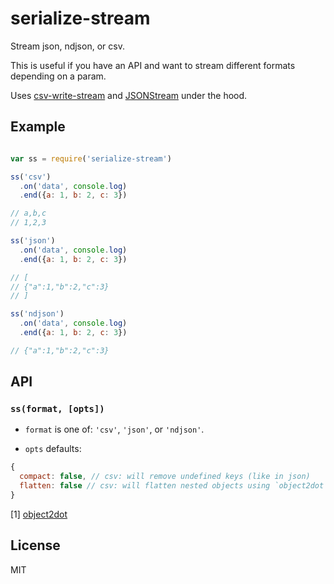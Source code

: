 # serialize-stream

Stream json, ndjson, or csv.

This is useful if you have an API and want to stream different formats depending on a param.

Uses [csv-write-stream](https://github.com/maxogden/csv-write-stream) and [JSONStream](https://github.com/dominictarr/JSONStream) under the hood.

## Example

```js

var ss = require('serialize-stream')

ss('csv')
  .on('data', console.log)
  .end({a: 1, b: 2, c: 3})

// a,b,c
// 1,2,3

ss('json')
  .on('data', console.log)
  .end({a: 1, b: 2, c: 3})

// [
// {"a":1,"b":2,"c":3}
// ]

ss('ndjson')
  .on('data', console.log)
  .end({a: 1, b: 2, c: 3})

// {"a":1,"b":2,"c":3}

```

## API

### `ss(format, [opts])`

* `format` is one of: `'csv'`, `'json'`, or `'ndjson'`.

* `opts` defaults:

```js
{
  compact: false, // csv: will remove undefined keys (like in json)
  flatten: false // csv: will flatten nested objects using `object2dot`[1]
}
```

[1] [object2dot](https://github.com/jpiepkow/object2dot)

## License

MIT
